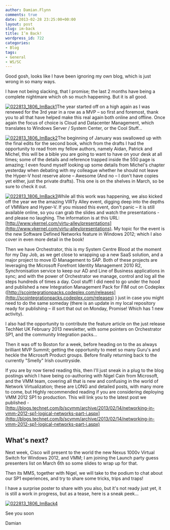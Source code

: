 ```yaml
---
author: Damian.Flynn
comments: true
date: 2013-02-28 23:25:00+00:00
layout: post
slug: im-back
title: I’m Back!
wordpress_id: 722
categories:
- Blog
tags:
- General
- WS/SC
---
```


Good gosh, looks like I have been ignoring my own blog, which is just wrong in so many ways.

I have not being slacking, that I promise; the last 2 months have being a complete nightmare which oh so much happening. But it is all good.

[![022813_1806_ImBack1](http://blogstorage.damianflynn.com/wordpress/2014/08/022813_1806_ImBack1.png)](http://blogstorage.damianflynn.com/wordpress/2014/08/022813_1806_ImBack1.png)The year started off on a high again as I was renewed for the 3rd year in a row as a MVP – so first and foremost, thank you to all that have helped make this real again both online and offline. Once again the focus of choice is Cloud and Datacenter Management, which translates to Windows Server / System Center, or the Cool Stuff…

[![022813_1806_ImBack2](http://blogstorage.damianflynn.com/wordpress/2014/08/022813_1806_ImBack2.png)](http://blogstorage.damianflynn.com/wordpress/2014/08/022813_1806_ImBack2.png)The beginning of January was swallowed up with the final edits for the second book, which from the drafts I had the opportunity to read from my fellow authors, namely Aidan, Patrick and Michel, this will be a bible you are going to want to have on your desk at all times; some of the details and reference trapped inside the 550 page is amazing; I even found myself looking up some details from Michel's chapter yesterday when debating with my colleague whether he should not leave the Hyper-V host reserve alone – Awesome (And no – I don't have copies yet either, just the private drafts). This one is on the shelves in March, so be sure to check it out.

[![022813_1806_ImBack3](http://blogstorage.damianflynn.com/wordpress/2014/08/022813_1806_ImBack3.png)](http://blogstorage.damianflynn.com/wordpress/2014/08/022813_1806_ImBack3.png)While all this work was happening, we also kicked off the year we the amazing VIRTy Alley event, digging deep into the depths of VMWare and Hyper-V. If you missed this event, don't panic – it is still available online, so you can grab the slides and watch the presentations - and please no laughing. The information is at this URL: [http://www.vkernel.com/virtu-alley/presentations](http://www.vkernel.com/virtu-alley/presentations). My topic for the event is the new Software Defined Networks feature in Windows 2012; which I also cover in even more detail in the book!

Then we have Orchestrator, this is my System Centre Blood at the moment for my Day Job, as we get close to wrapping up a new SaaS solution, and a major project to move ID Management to SAP. Both of these projects are leveraging the Microsoft Forefront Identity Management 2010 R2, Synchronisation service to keep our AD and Line of Business applications in sync; and with the power of Orchestrator we manage, control and log all the steps hundreds of times a day. Cool stuff! I did need to go under the hood and published a new Integration Management Pack for FIM out on Codeplex ([http://scointegrationpacks.codeplex.com/releases](http://scointegrationpacks.codeplex.com/releases) ) just in case you might need to do the same someday (there is an update in my local repository ready for publishing – ill sort that out on Monday, Promise! Which has 1 new activity).

I also had the opportunity to contribute the feature article on the just release TechNet UK February 2013 newsletter, with some pointers on Orchestrator SP1, and the community Integration packs…

Then it was off to Boston for a week, before heading on to the as always brilliant MVP Summit; getting the opportunity to meet so many Guru's and heckle the Microsoft Product groups. Before finally returning back to the currently "Smelly" Irish countryside.

If you are by now tiered reading this, then I'll just sneak in a plug to the blog postings which I have being co-authoring with Nigel Cain from Microsoft, and the VMM team, covering all that is new and confusing in the world of Network Virtualization; these are LONG and detailed posts, with many more to come, but Highly recommended reading if you are considering deploying VMM 2012 SP1 to production. This will link you to the latest post we published - [http://blogs.technet.com/b/scvmm/archive/2013/02/14/networking-in-vmm-2012-sp1-logical-networks-part-i.aspx](http://blogs.technet.com/b/scvmm/archive/2013/02/14/networking-in-vmm-2012-sp1-logical-networks-part-i.aspx)


## What's next?


Next week, Cisco will present to the world the new Nexus 1000v Virtual Switch for Windows 2012, and VMM; I am joining the Launch party guess presenters list on March 6th so some slides to wrap up for that.

Then its MMS, together with Nigel, we will take to the podium to chat about our SP1 experiences, and try to share some tricks, trips and traps!

I have a surprise poster to share with you also, but it's not ready just yet, it is still a work in progress, but as a tease, here is a sneak peek...

[![022813_1806_ImBack4](http://blogstorage.damianflynn.com/wordpress/2014/08/022813_1806_ImBack4.png)](http://blogstorage.damianflynn.com/wordpress/2014/08/022813_1806_ImBack4.png)

See you soon

Damian
